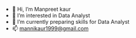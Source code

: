 - 👋 Hi, I’m Manpreet kaur
- 👀 I’m interested in Data Analyst
- 🌱 I’m currently preparing skills for Data Analyst
- 📫 mannikaur1999@gmail.com



<!---
manni-kaur/manni-kaur is a ✨ special ✨ repository because its `README.md` (this file) appears on your GitHub profile.
You can click the Preview link to take a look at your changes.
--->
